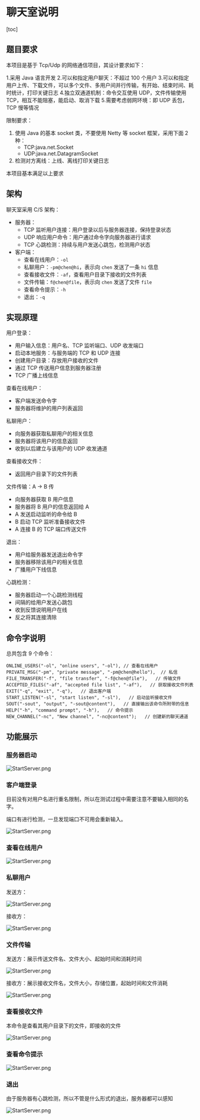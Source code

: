# 聊天室说明

[toc]

## 题目要求

本项目是基于 Tcp/Udp 的网络通信项目，其设计要求如下：

1.采用 Java 语言开发
2.可以和指定用户聊天：不超过 100 个用户
3.可以和指定用户上传、下载文件，可以多个文件、多用户间并行传输，有开始、结束时间、耗时统计，打印关键日志
4.独立双通道机制：命令交互使用 UDP，文件传输使用 TCP，相互不能阻塞，能启动、取消下载
5.需要考虑弱网环境：即 UDP 丢包，TCP 慢等情况

限制要求：

1. 使用 Java 的基本 socket 类，不要使用 Netty 等 socket 框架，采用下面 2 种：
   - TCP:java.net.Socket
   - UDP:java.net.DatagramSocket
2. 检测对方离线：上线、离线打印关键日志

本项目基本满足以上要求

## 架构

聊天室采用 C/S 架构：

- 服务器：
  - TCP 监听用户连接：用户登录以后与服务器连接，保持登录状态
  - UDP 响应用户命令：用户通过命令字向服务器进行请求
  - TCP 心跳检测：持续与用户发送心跳包，检测用户状态
- 客户端：
  - 查看在线用户：`-ol`
  - 私聊用户：`-pm@chen@hi`，表示向 `chen` 发送了一条 `hi` 信息
  - 查看接收文件：`-af`，查看用户目录下接收的文件列表
  - 文件传输：`f@chen@file`，表示向 `chen` 发送了文件 `file`
  - 查看命令提示：`-h`
  - 退出：`-q`

## 实现原理

用户登录：

- 用户输入信息：用户名、TCP 监听端口、UDP 收发端口
- 启动本地服务：与服务端的 TCP 和 UDP 连接
- 创建用户目录：存放用户接收的文件
- 通过 TCP 传送用户信息到服务器注册
- TCP 广播上线信息

查看在线用户：

- 客户端发送命令字
- 服务器将维护的用户列表返回

私聊用户：

- 向服务器获取私聊用户的相关信息
- 服务器将该用户的信息返回
- 收到以后建立与该用户的 UDP 收发通道

查看接收文件：

- 返回用户目录下的文件列表

文件传输：A -> B 传

- 向服务器获取 B 用户信息
- 服务器将 B 用户的信息返回给 A
- A 发送启动监听的命令给 B
- B 启动 TCP 监听准备接收文件
- A 连接 B 的 TCP 端口传送文件

退出：

- 用户给服务器发送退出命令字
- 服务器移除该用户的相关信息
- 广播用户下线信息

心跳检测：

- 服务器启动一个心跳检测线程
- 间隔的给用户发送心跳包
- 收到反馈说明用户在线
- 反之将其连接清除

## 命令字说明

总共包含 9 个命令：

```
ONLINE_USERS("-ol", "online users", "-ol"), // 查看在线用户
PRIVATE_MSG("-pm", "private message", "-pm@chen@hello"),  // 私信
FILE_TRANSFER("-f", "file transfer", "-f@chen@file"),   // 传输文件
ACCEPTED_FILES("-af", "accepted file list", "-af"),   // 获取接收文件列表
EXIT("-q", "exit", "-q"),   // 退出客户端
START_LISTEN("-sl", "start listen", "-sl"),   // 启动监听接收文件
SOUT("-sout", "output", "-sout@content"),   // 直接输出该命令所附带的信息
HELP("-h", "command prompt", "-h"),   // 命令提示
NEW_CHANNEL("-nc", "New channel", "-nc@content");   // 创建新的聊天通道
```

## 功能展示

### 服务器启动

![StartServer.png](fig/StartServer.png)

### 客户端登录

目前没有对用户名进行重名限制，所以在测试过程中需要注意不要输入相同的名字。

端口有进行检测，一旦发现端口不可用会重新输入。

![StartServer.png](fig/clientLogin.png)

### 查看在线用户

![StartServer.png](fig/onlineUsers.png)

### 私聊用户

发送方：

![StartServer.png](fig/pmTest1.png)

接收方：

![StartServer.png](fig/pmTest2.png)

### 文件传输

发送方：展示传送文件名、文件大小、起始时间和消耗时间

![StartServer.png](fig/transferTest1.png)

接收方：展示接收文件名，文件大小，存储位置，起始时间和文件消耗

![StartServer.png](fig/transferTest2.png)

### 查看接收文件

本命令是查看其用户目录下的文件，即接收的文件

![StartServer.png](fig/acceptedFile.png)

### 查看命令提示

![StartServer.png](fig/help.png)

### 退出

由于服务器有心跳检测，所以不管是什么形式的退出，服务器都可以感知

![StartServer.png](fig/quit.png)

